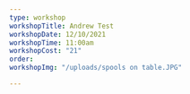 ```yaml
---
type: workshop
workshopTitle: Andrew Test
workshopDate: 12/10/2021
workshopTime: 11:00am
workshopCost: "21"
order: 
workshopImg: "/uploads/spools on table.JPG"

---
```

